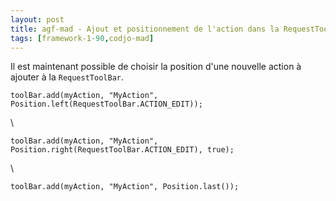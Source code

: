 ```yaml
---
layout: post
title: agf-mad - Ajout et positionnement de l'action dans la RequestToolBar
tags: [framework-1-90,codjo-mad]
---
```

Il est maintenant possible de choisir la position d'une nouvelle action à ajouter à la ```RequestToolBar```.
```java|title=Ajout à gauche d'une action
toolBar.add(myAction, "MyAction", Position.left(RequestToolBar.ACTION_EDIT));
```
\\
```java|title=Ajout à droite d'une action, avec ajout dans la popup
toolBar.add(myAction, "MyAction", Position.right(RequestToolBar.ACTION_EDIT), true);
```
\\
```java|title=Ajout après la dernière action
toolBar.add(myAction, "MyAction", Position.last());
```